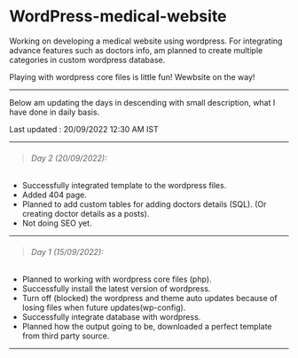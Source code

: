 # WordPress-medical-website

Working on developing a medical website using wordpress. For integrating advance features such as doctors info, am planned to create multiple categories in custom wordpress database.

Playing with wordpress core files is little fun! Wewbsite on the way!

----------

Below am updating the days in descending with small description, what I have done in daily basis.

Last updated : 20/09/2022 12:30 AM IST

----------

> ###### Day 2 (20/09/2022):

- Successfully integrated template to the wordpress files.
- Added 404 page.
- Planned to add custom tables for adding doctors details (SQL). (Or creating doctor details as a posts).
- Not doing SEO yet.

----------

> ###### Day 1 (15/09/2022):

- Planned to working with wordpress core files (php).
- Successfully install the latest version of wordpress.
- Turn off (blocked) the wordpress and theme auto updates because of losing files when future updates(wp-config).
- Successfully integrate database with wordpress.
- Planned how the output going to be, downloaded a perfect template from third party source.

----------
